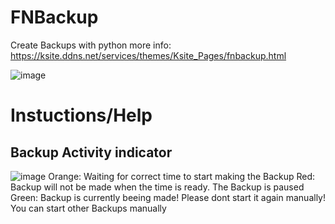# FNBackup
 Create Backups with python
 more info: https://ksite.ddns.net/services/themes/Ksite_Pages/fnbackup.html

![image](https://user-images.githubusercontent.com/68354546/120193068-4193a500-c21c-11eb-9d9e-9fc1a878047e.png)

# Instuctions/Help

## Backup Activity indicator
![image](https://user-images.githubusercontent.com/68354546/120196856-9f29f080-c220-11eb-8dbd-3e3447db57e7.png)
Orange: Waiting for correct time to start making the Backup 
Red: Backup will not be made when the time is ready. The Backup is paused 
Green: Backup is currently beeing made! Please dont start it again manually! You can start other Backups manually 
